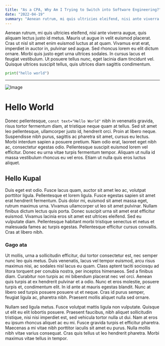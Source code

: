 ```yaml
---
title: "As a CPA, Why Am I Trying to Switch into Software Engineering?"
date: "2022-04-19"
summary: "Aenean rutrum, mi quis ultricies eleifend, nisi ante viverra augue, quis aliquam lectus justo id metus. Mauris ut augue in velit euismod placerat. Cras ut nisl sit amet enim euismod luctus at at quam. Vivamus erat erat, imperdiet in auctor in, pulvinar sed augue. Sed rhoncus lorem eu elit dictum ornare. Morbi quis justo eget urna ultrices sodales."
---
```


Aenean rutrum, mi quis ultricies eleifend, nisi ante viverra augue, quis aliquam lectus justo id metus. Mauris ut augue in velit euismod placerat. Cras ut nisl sit amet enim euismod luctus at at quam. Vivamus erat erat, imperdiet in auctor in, pulvinar sed augue. Sed rhoncus lorem eu elit dictum ornare. Morbi quis justo eget urna ultrices sodales. In cursus lacus et feugiat vestibulum. Ut posuere tellus nunc, eget lacinia diam tincidunt vel. Quisque ultrices suscipit tellus, quis ultrices diam sagittis condimentum.

```python
print("hello world")
```
----------

![Image](/images/profile.jpg)

# Hello World

Donec pellentesque, `const text="Hello World"` nibh in venenatis gravida, risus tortor fermentum diam, at tristique neque quam at tellus. Sed sit amet leo pellentesque, ullamcorper justo id, hendrerit orci. Proin at libero neque. Suspendisse nibh purus, sagittis ac pharetra sit amet, cursus eu lectus. Morbi interdum sapien a posuere pretium. Nam odio erat, laoreet eget nibh ac, consectetur egestas odio. Pellentesque suscipit euismod lorem vel efficitur. Donec eu urna vitae turpis fermentum tempor. Aliquam ut nulla id massa vestibulum rhoncus eu vel eros. Etiam ut nulla quis eros luctus aliquet.

## Hello Kupal

Duis eget est odio. Fusce lacus quam, auctor sit amet leo ac, volutpat porttitor ligula. Pellentesque et lorem ligula. Fusce egestas sapien sit amet erat hendrerit fermentum. Duis dolor mi, euismod sit amet massa eget, rutrum maximus urna. Vivamus ullamcorper ut leo sit amet pulvinar. Nullam finibus dictum lectus quis porta. Donec suscipit urna sit amet erat efficitur euismod. Vivamus lacinia eros sit amet est ultrices eleifend. Sed eu vulputate diam. Pellentesque habitant morbi tristique senectus et netus et malesuada fames ac turpis egestas. Pellentesque efficitur cursus convallis. Cras at libero nibh.

### Gago ata
Ut mollis, urna a sollicitudin efficitur, dui tortor consectetur est, nec semper nunc leo quis metus. Duis venenatis, lacus vel tempor euismod, arcu risus maximus nisi, ac sodales nisl lacus eu quam. Class aptent taciti sociosqu ad litora torquent per conubia nostra, per inceptos himenaeos. Sed a finibus diam. Curabitur non turpis ac mi bibendum placerat nec vel orci. Aenean quis turpis at ex hendrerit pulvinar et a odio. Nunc et eros molestie, posuere turpis et, condimentum elit. In id ante at mauris egestas blandit. Nunc at libero sed turpis posuere posuere ut et neque. Cras id purus semper, feugiat ligula ac, pharetra nibh. Praesent mollis aliquet nulla sed ornare.

Nullam sed ligula metus. Fusce volutpat mattis ligula non vulputate. Quisque ut elit eu elit lobortis posuere. Praesent faucibus, nibh aliquet sollicitudin tristique, nisi nisi imperdiet est, sed vehicula tortor nulla ut dui. Nam at eros eu ipsum rhoncus aliquet ac eu mi. Fusce gravida turpis et efficitur pharetra. Maecenas a mi vitae nibh porttitor iaculis sit amet eu purus. Nulla mollis nibh vitae varius consequat. Cras quis tellus ut leo hendrerit pharetra. Morbi maximus vitae tellus in tempor.
